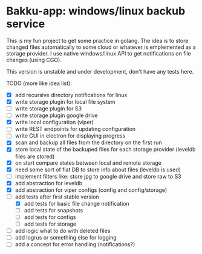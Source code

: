# Bakku-app: windows/linux backub service

This is my fun project to get some practice in golang. The idea is to store changed files automatically to some cloud or whatever is emplemented as a storage provider. I use native windows/linux API to get notifications on file changes (using CGO).

This version is unstable and under development, don't have any tests here.

TODO (more like idea list):
- [x] add recursive directory notifications for linux
- [x] write storage plugin for local file system
- [ ] write storage plugin for S3
- [ ] write storage plugin google drive
- [x] write local configuration (viper)
- [ ] write REST endpoints for updating configuration
- [ ] write GUI in electron for displaying progress
- [x] scan and backup all files from the directory on the first run
- [x] store local state of the backuped files for each storage provider (leveldb files are stored)
- [x] on start compare states between local and remote storage
- [x] need some sort of flat DB to store info about files (leveldb is used)
- [ ] implement filters like: store jpg to google drive and store raw to S3
- [x] add abstraction for leveldb
- [x] add abstraction for viper configs (config and config/storage)
- [ ] add tests after first stable version
    - [x] add tests for basic file change notification
    - [ ] add tests for snapshots
    - [ ] add tests for configs
    - [ ] add tests for storage
- [ ] add logic what to do with deleted files
- [ ] add logrus or something else for logging
- [ ] add a concept for error handling (notifications?)
